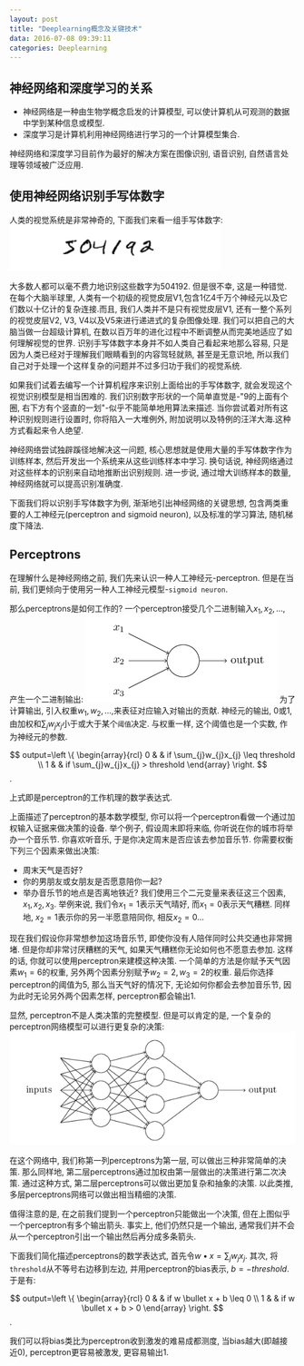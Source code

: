 ```yaml
---
layout: post
title: "Deeplearning概念及关键技术"
data: 2016-07-08 09:39:11
categories: Deeplearning
---
```

## 神经网络和深度学习的关系
- 神经网络是一种由生物学概念启发的计算模型, 可以使计算机从可观测的数据中学到某种信息或模型.
- 深度学习是计算机利用神经网络进行学习的一个计算模型集合.

神经网络和深度学习目前作为最好的解决方案在图像识别, 语音识别, 自然语言处理等领域被广泛应用.

## 使用神经网络识别手写体数字
人类的视觉系统是非常神奇的, 下面我们来看一组手写体数字:![image](https://github.com/ColdCodeCool/ColdCodeCool.github.io/raw/master/images/hand.png)

大多数人都可以毫不费力地识别这些数字为504192. 但是很不幸, 这是一种错觉. 在每个大脑半球里, 人类有一个初级的视觉皮层V1,包含1亿4千万个神经元以及它们数以十亿计的复杂连接.而且, 我们人类并不是只有视觉皮层V1, 还有一整个系列的视觉皮层V2, V3, V4以及V5来进行递进式的复杂图像处理. 我们可以把自己的大脑当做一台超级计算机, 在数以百万年的进化过程中不断调整从而完美地适应了如何理解视觉的世界. 识别手写体数字本身并不如人类自己看起来地那么容易, 只是因为人类已经对于理解我们眼睛看到的内容驾轻就熟, 甚至是无意识地, 所以我们自己对于处理一个这样复杂的问题并不过多归功于我们的视觉系统.

如果我们试着去编写一个计算机程序来识别上面给出的手写体数字, 就会发现这个视觉识别模型是相当困难的. 我们识别数字形状的一个简单直觉是-"9的上面有个圈, 右下方有个竖直的一划"-似乎不能简单地用算法来描述. 当你尝试着对所有这种识别规则进行设置时, 你将陷入一大堆例外, 附加说明以及特例的汪洋大海.这种方式看起来令人绝望.

神经网络尝试独辟蹊径地解决这一问题, 核心思想就是使用大量的手写体数字作为训练样本, 然后开发出一个系统来从这些训练样本中学习. 换句话说, 神经网络通过对这些样本的识别来自动地推断出识别规则. 进一步说, 通过增大训练样本的数量, 神经网络就可以提高识别准确度. 

下面我们将以识别手写体数字为例, 渐渐地引出神经网络的关键思想, 包含两类重要的人工神经元(perceptron and sigmoid neuron), 以及标准的学习算法, 随机梯度下降法.

## Perceptrons
在理解什么是神经网络之前, 我们先来认识一种人工神经元-perceptron. 但是在当前, 我们更倾向于使用另一种人工神经元模型-`sigmoid neuron`.

那么perceptrons是如何工作的? 一个perceptron接受几个二进制输入$x_1, x_2,...$, 产生一个二进制输出:
![image](https://github.com/ColdCodeCool/ColdCodeCool.github.io/raw/master/images/perceptron.png)
为了计算输出, 引入权重$w_1, w_2,...,$来表征对应输入对输出的贡献. 神经元的输出, 0或1, 由加权和$\sum_{j} w_{j}x_j$小于或大于某个`阈值`决定. 与权重一样, 这个阈值也是一个实数, 作为神经元的参数.

$$
output=\left \{
\begin{array}{rcl} 
0   &     & if \sum_{j}w_{j}x_{j} \leq threshold \\ 1   &     & if \sum_{j}w_{j}x_{j} > threshold 
\end{array} \right.
$$.

上式即是perceptron的工作机理的数学表达式.

上面描述了perceptron的基本数学模型, 你可以将一个perceptron看做一个通过加权输入证据来做决策的设备. 举个例子, 假设周末即将来临, 你听说在你的城市将举办一个音乐节. 你喜欢听音乐, 于是你决定周末是否应该去参加音乐节. 你需要权衡下列三个因素来做出决策:
- 周末天气是否好?
- 你的男朋友或女朋友是否愿意陪你一起?
- 举办音乐节的地点是否离地铁近?
我们使用三个二元变量来表征这三个因素, $x_1, x_2, x_3$. 举例来说, 我们令$x_1 =1$表示天气晴好, 而$x_1 = 0$表示天气糟糕. 同样地, $x_2 = 1$表示你的另一半愿意陪同你, 相反$x_2 = 0$...

现在我们假设你非常想参加这场音乐节, 即使你没有人陪伴同时公共交通也非常拥堵. 但是你却非常讨厌糟糕的天气, 如果天气糟糕你无论如何也不愿意去参加. 这样的话, 你就可以使用perceptron来建模这种决策. 一个简单的方法是你赋予天气因素$w_1 = 6$的权重, 另外两个因素分别赋予$w_2 = 2, w_3 = 2$的权重. 最后你选择perceptron的阈值为5, 那么当天气好的情况下, 无论如何你都会去参加音乐节, 因为此时无论另外两个因素怎样, perceptron都会输出1.

显然, perceptron不是人类决策的完整模型. 但是可以肯定的是, 一个复杂的perceptron网络模型可以进行更复杂的决策:![image](https://github.com/ColdCodeCool/ColdCodeCool.github.io/raw/master/images/network.png)

在这个网络中, 我们称第一列perceptrons为第一层, 可以做出三种非常简单的决策. 那么同样地, 第二层perceptrons通过加权由第一层做出的决策进行第二次决策. 通过这种方式, 第二层perceptrons可以做出更加复杂和抽象的决策. 以此类推, 多层perceptrons网络可以做出相当精细的决策.

值得注意的是, 在之前我们提到一个perceptron只能做出一个决策, 但在上图似乎一个perceptron有多个输出箭头. 事实上, 他们仍然只是一个输出, 通常我们并不会从一个perceptron引出一个输出然后再分成多条箭头.

下面我们简化描述perceptrons的数学表达式, 首先令$w\bullet x = \sum_{j}w_{j}x_j$. 其次, 将`threshold`从不等号右边移到左边, 并用perceptron的bias表示, $b = -threshold$. 于是有:

$$
output=\left \{
\begin{array}{rcl} 
0   &     & if w \bullet x + b \leq 0 \\ 1   &     & if w \bullet x + b > 0 
\end{array} \right.
$$.

我们可以将bias类比为perceptron收到激发的难易成都测度, 当bias越大(即越接近0), perceptron更容易被激发, 更容易输出1.


